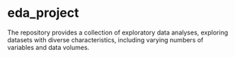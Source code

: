 # eda_project
The repository provides a collection of exploratory data analyses, exploring datasets with diverse characteristics, including varying numbers of variables and data volumes.
